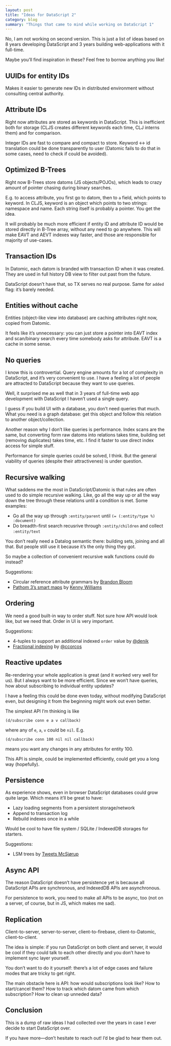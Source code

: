 ```yaml
---
layout: post
title: "Ideas for DataScript 2"
category: blog
summary: "Things that came to mind while working on DataScript 1"
---
```


No, I am not working on second version. This is just a list of ideas based on 8 years developing DataScript and 3 years building web-applications with it full-time.

Maybe you’ll find inspiration in these? Feel free to borrow anything you like!

## UUIDs for entity IDs

Makes it easier to generate new IDs in distributed environment without consulting central authority.

## Attribute IDs

Right now attributes are stored as keywords in DataScript. This is inefficient both for storage (CLJS creates different keywords each time, CLJ interns them) and for comparison.

Integer IDs are fast to compare and compact to store. Keyword ↔︎ id translation could be done transparently to user (Datomic fails to do that in some cases, need to check if could be avoided).

## Optimized B-Trees

Right now B-Trees store datoms (JS objects/POJOs), which leads to crazy amount of pointer chasing during binary searches.

E.g. to access attribute, you first go to datom, then to `a` field, which points to keyword. In CLJS, keyword is an object which points to two strings: namespace and name. Each string itself is probably a pointer. You get the idea.

It will probably be much more efficient if entity ID and attribute ID would be stored directly in B-Tree array, without any need to go anywhere. This will make EAVT and AEVT indexes way faster, and those are responsible for majority of use-cases.

## Transaction IDs

In Datomic, each datom is branded with transaction ID when it was created. They are used in full history DB view to filter out past from the future.

DataScript doesn’t have that, so TX serves no real purpose. Same for `added` flag: it’s barely needed.

## Entities without cache

Entities (object-like view into database) are caching attributes right now, copied from Datomic.

It feels like it’s unnecessary: you can just store a pointer into EAVT index and scan/binary search every time somebody asks for attribute. EAVT is a cache in some sense.

## No queries

I know this is controvertial. Query engine amounts for a lot of complexity in DataScript, and it’s very convenient to use. I have a feeling a lot of people are attracted to DataScript because they want to use queries.

Well, it surprised me as well that in 3 years of full-time web app development with DataScript I haven’t used a single query.

I guess if you build UI with a database, you don’t need queries that much. What you need is a graph database: get this object and follow this relation to another object/collection.

Another reason why I don’t like queries is performance. Index scans are the same, but converting form raw datoms into relations takes time, building set (removing duplicates) takes time, etc. I find it faster to use direct index access for simple stuff.

Performance for simple queries could be solved, I think. But the general viability of queries (despite their attractivenes) is under question.

## Recursive walking

What saddens me the most in DataScript/Datomic is that rules are often used to do simple recursive walking. Like, go all the way up or all the way down the tree through these relations until a condition is met. Some examples:

- Go all the way up through `:entity/parent` until `(= (:entity/type %) :document)`
- Do breadth-first search recusrive through `:entity/children` and collect `:entity/text`

You don’t really need a Datalog semantic there: building sets, joining and all that. But people still use it because it’s the only thing they got.

So maybe a collection of convenient recursive walk functions could do instead?

Suggestions:

- Circular reference attribute grammars by [Brandon Bloom](https://twitter.com/BrandonBloom/status/1514294816095449088)
- [Pathom 3’s smart maps](https://pathom3.wsscode.com/docs/smart-maps/) by [Kenny Williams](https://twitter.com/kennyjwilli/status/1514408433037893635)

## Ordering

We need a good built-in way to order stuff. Not sure how API would look like, but we need that. Order in UI is very important.

Suggestions:

- 4-tuples to support an additional indexed `order` value by [@denik](https://twitter.com/denik/status/1514278505814577154)
- [Fractional indexing](https://observablehq.com/@dgreensp/implementing-fractional-indexing) by [@ccorcos](https://twitter.com/ccorcos/status/1514319234829991937)

## Reactive updates

Re-rendering your whole application is great (and it worked very well for us). But I always want to be more efficient. Since we won’t have queries, how about subscribing to individual entity updates?

I have a feeling this could be done even today, without modifying DataScript even, but designing it from the beginning might work out even better.

The simplest API I’m thinking is like

```
(d/subscribe conn e a v callback)
```

where any of `e`, `a`, `v` could be `nil`. E.g.

```
(d/subscribe conn 100 nil nil callback)
```

means you want any changes in any attributes for entity 100.

This API is simple, could be implemented efficiently, could get you a long way (hopefully).

## Persistence

As experience shows, even in browser DataScript databases could grow quite large. Which means it’ll be great to have:

- Lazy loading segments from a persistent storage/network
- Append to transaction log
- Rebuild indexes once in a while

Would be cool to have file system / SQLite / IndexedDB storages for starters.

Suggestions:

- LSM trees by [Tweets McSjørup](https://twitter.com/zorendk/status/1514306839625801731)

## Async API

The reason DataScript doesn’t have persistence yet is because all DataScript APIs are synchronous, and IndexedDB APIs are asynchronous.

For persistence to work, you need to make all APIs to be async, too (not on a server, of course, but in JS, which makes me sad).

## Replication

Client-to-server, server-to-server, client-to-firebase, client-to-Datomic, client-to-client.

The idea is simple: if you run DataScript on both client and server, it would be cool if they could talk to each other directly and you don’t have to implement sync layer yourself.

You don’t want to do it yourself: there’s a lot of edge cases and failure modes that are tricky to get right.

The main obstacle here is API: how would subscriptions look like? How to start/cancel them? How to track which datom came from which subscription? How to clean up unneded data?

## Conclusion

This is a dump of raw ideas I had collected over the years in case I ever decide to start DataScript over.

If you have more—don’t hesitate to reach out! I’d be glad to hear them out.